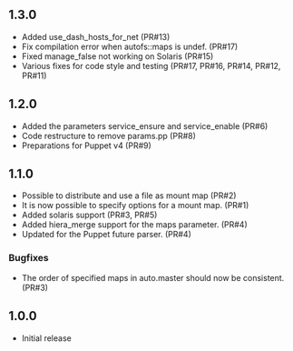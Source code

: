## 1.3.0

- Added use_dash_hosts_for_net (PR#13)
- Fix compilation error when autofs::maps is undef. (PR#17)
- Fixed manage_false not working on Solaris (PR#15)
- Various fixes for code style and testing (PR#17, PR#16, PR#14, PR#12, PR#11)

## 1.2.0

- Added the parameters service_ensure and service_enable (PR#6)
- Code restructure to remove params.pp (PR#8)
- Preparations for Puppet v4 (PR#9)

## 1.1.0

- Possible to distribute and use a file as mount map (PR#2)
- It is now possible to specify options for a mount map. (PR#1)
- Added solaris support (PR#3, PR#5)
- Added hiera_merge support for the maps parameter. (PR#4)
- Updated for the Puppet future parser. (PR#4)

### Bugfixes
- The order of specified maps in auto.master should now be consistent. (PR#3)


## 1.0.0

- Initial release
